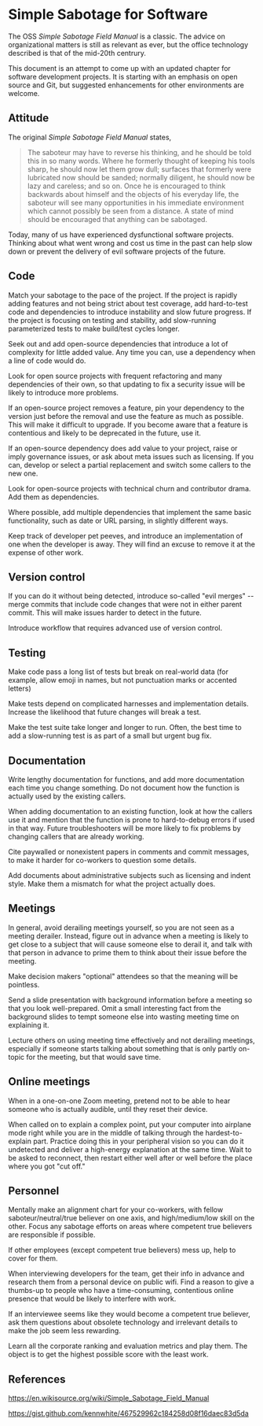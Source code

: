 # Simple Sabotage for Software

The OSS <cite>Simple Sabotage Field Manual</cite> is a classic. The advice on organizational matters is still as relevant as ever, but the office technology described is that of the mid-20th centrury.

This document is an attempt to come up with an updated chapter for software development projects. It is starting with an emphasis on open source and Git, but suggested enhancements for other environments are welcome.


## Attitude

The original <cite>Simple Sabotage Field Manual</cite> states,

<blockquote>The saboteur may have to reverse his thinking, and he should be told this in so many words. Where he formerly thought of keeping his tools sharp, he should now let them grow dull; surfaces that formerly were lubricated now should be sanded; normally diligent, he should now be lazy and careless; and so on. Once he is encouraged to think backwards about himself and the objects of his everyday life, the saboteur will see many opportunities in his immediate environment which cannot possibly be seen from a distance. A state of mind should be encouraged that anything can be sabotaged.</blockquote>

Today, many of us have experienced dysfunctional software projects. Thinking about what went wrong and cost us time in the past can help slow down or prevent the delivery of evil software projects of the future.


## Code

Match your sabotage to the pace of the project.  If the project is
rapidly adding features and not being strict about test coverage,
add hard-to-test code and dependencies to introduce instability and
slow future progress.  If the project is focusing on testing and
stability, add slow-running parameterized tests to make build/test
cycles longer.

Seek out and add open-source dependencies that introduce a lot of complexity for little added value.  Any time you can, use a dependency when a line of code would do.

Look for open source projects with frequent refactoring and many dependencies of their own, so
that updating to fix a security issue will be likely to introduce
more problems.

If an open-source project removes a feature, pin your dependency
to the version
just before the removal and use the feature as much as possible. This
will make it difficult to upgrade.  If you become aware that a feature
is contentious and likely to be deprecated in the future, use it.

If an open-source dependency does add value to your project, raise or
imply governance issues, or ask about meta issues such as licensing. If you can, develop or select a partial replacement and switch some callers to the new one.

Look for open-source projects with technical churn and contributor drama. Add them as dependencies.

Where possible, add multiple dependencies that implement the same
basic functionality, such as date or URL parsing, in slightly different ways.

Keep track of developer pet peeves, and introduce an implementation of one when the
developer is away. They will find an excuse to remove it at the
expense of other work.


## Version control

If you can do it without being detected, introduce so-called "evil merges" -- merge commits that include code changes that were not in either parent commit. This will make issues harder to detect in the future.

Introduce workflow that requires advanced use of version control.


## Testing

Make code pass a long list of tests but break on real-world data (for
example, allow emoji in names, but not punctuation marks or accented
letters)

Make tests depend on complicated harnesses and implementation details.
Increase the likelihood that future changes will break a test.

Make the test suite take longer and longer to run.  Often, the best time to add a
slow-running test is as part of a small but urgent bug fix.


## Documentation

Write lengthy documentation for functions, and add more documentation
each time you change something. Do not document how the function is
actually used by the existing callers.

When adding documentation to an
existing function, look at how the callers use it and mention that
the function is prone to hard-to-debug errors if used in that way.
Future troubleshooters
will be more likely to fix problems by changing callers that are
already working.

Cite paywalled or nonexistent papers in comments and commit messages, to make it
harder for co-workers to question some details.

Add documents about administrative subjects such as licensing and indent style. Make them a mismatch for what the project actually does.


## Meetings

In general, avoid derailing meetings yourself, so you are not seen
as a meeting derailer. Instead, figure out in advance when a meeting
is likely to 
get close to a subject that will cause someone else to derail it,
and talk with that person in advance to prime them to think about their issue before the meeting.

Make decision makers "optional" attendees so that the meaning will be pointless. 

Send a slide presentation with background information before a
meeting so that you look well-prepared.  Omit a small interesting fact
from the background slides to tempt someone else into wasting meeting
time on explaining it.

Lecture others on using meeting time effectively and not derailing
meetings, especially if someone starts talking about something that is
only partly on-topic for the meeting, but that would save time.


## Online meetings

When in a one-on-one Zoom meeting, pretend not to be able to hear someone who is actually audible, until they reset their device.

When called on to explain a complex point, put your computer into
airplane mode right while you are in the middle of talking through the
hardest-to-explain part.  Practice doing this in your peripheral
vision so you can do it undetected and deliver a high-energy explanation at
the same time.  Wait to be asked to reconnect, then restart either
well after or well before the place where you got "cut off."


## Personnel

Mentally make an alignment chart for your co-workers, with fellow
saboteur/neutral/true believer on one axis, and high/medium/low skill
on the other. Focus any sabotage efforts on areas where competent true
believers are responsible if possible.

If other employees (except competent true believers) mess up, help to cover for them.

When interviewing developers for the team, get their info in
advance and research them from a personal device on public wifi.
Find a reason to give a thumbs-up to people who have a
time-consuming, contentious online presence that would be likely to
interfere with work.

If an interviewee seems like they would become a competent true
believer, ask them questions about
obsolete technology and irrelevant details to make the job seem
less rewarding.

Learn all the corporate ranking and evaluation metrics and play them.
The object is to get the highest possible score with the least work.


## References

https://en.wikisource.org/wiki/Simple_Sabotage_Field_Manual

https://gist.github.com/kennwhite/467529962c184258d08f16daec83d5da
